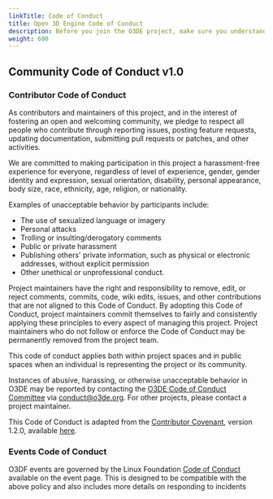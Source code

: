 ```yaml
---
linkTitle: Code of Conduct
title: Open 3D Engine Code of Conduct
description: Before you join the O3DE project, make sure you understand the conduct the community expects.
weight: 600
---
```


## Community Code of Conduct v1.0

### Contributor Code of Conduct

As contributors and maintainers of this project, and in the interest of fostering
an open and welcoming community, we pledge to respect all people who contribute
through reporting issues, posting feature requests, updating documentation,
submitting pull requests or patches, and other activities.

We are committed to making participation in this project a harassment-free experience for
everyone, regardless of level of experience, gender, gender identity and expression,
sexual orientation, disability, personal appearance, body size, race, ethnicity, age,
religion, or nationality.

Examples of unacceptable behavior by participants include:

- The use of sexualized language or imagery
- Personal attacks
- Trolling or insulting/derogatory comments
- Public or private harassment
- Publishing others' private information, such as physical or electronic addresses,
 without explicit permission
- Other unethical or unprofessional conduct.

Project maintainers have the right and responsibility to remove, edit, or reject
comments, commits, code, wiki edits, issues, and other contributions that are not
aligned to this Code of Conduct. By adopting this Code of Conduct, project maintainers
commit themselves to fairly and consistently applying these principles to every aspect
of managing this project. Project maintainers who do not follow or enforce the Code of
Conduct may be permanently removed from the project team.

This code of conduct applies both within project spaces and in public spaces
when an individual is representing the project or its community.

Instances of abusive, harassing, or otherwise unacceptable behavior in O3DE may be reported by contacting the [O3DE Code of Conduct Committee](https://github.com/o3de/foundation/tree/main/committee/committee-code-of-conduct) via <conduct@o3de.org>. For other projects, please contact a project maintainer.

This Code of Conduct is adapted from the [Contributor Covenant](http://contributor-covenant.org), version 1.2.0, available [here](http://contributor-covenant.org/version/1/2/0/).

### Events Code of Conduct

O3DF events are governed by the Linux Foundation [Code of Conduct](https://events.linuxfoundation.org/code-of-conduct/) available on the event page. This is designed to be compatible with the above policy and also includes more details on responding to incidents

